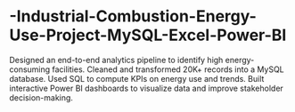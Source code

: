 # -Industrial-Combustion-Energy-Use-Project-MySQL-Excel-Power-BI
Designed an end-to-end analytics pipeline to identify high energy-consuming facilities. Cleaned and transformed 20K+ records into a MySQL database. Used SQL to compute KPIs on energy use and trends. Built interactive Power BI dashboards to visualize data and improve stakeholder decision-making.

